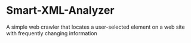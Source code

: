 # Smart-XML-Analyzer
A simple web crawler that locates a user-selected element on a web site with frequently changing information
